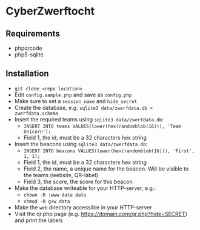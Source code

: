 # CyberZwerftocht

## Requirements
* phpqrcode
* php5-sqlite

## Installation
* `git clone <repo location>`
* Edit `config.sample.php` and save as `config.php`
* Make sure to set a `session_name` and `hide_secret`
* Create the database, e.g. `sqlite3 data/zwerfdata.db < zwerfdata.schema`
* Insert the required teams using `sqlite3 data/zwerfdata.db`:
  * `INSERT INTO teams VALUES(lower(hex(randomblob(16))), 'Team Unicorn');`
  * Field 1, the id, must be a 32 characters hex string
* Insert the beacons using `sqlite3 data/zwerfdata.db`:
  * `INSERT INTO beacons VALUES(lower(hex(randomblob(16))), 'First', 1, 1);`
  * Field 1, the id, must be a 32 characters hex string
  * Field 2, the name, a unique name for the beacon. Will be visible to the teams (website, QR-label)
  * Field 3, the score, the score for this beacon
* Make the database writeable for your HTTP-server, e.g.:
  * `chown -R :www-data data`
  * `chmod -R g+w data`
* Make the `web` directory accessible in your HTTP-server
* Visit the qr.php page (e.g. https://domain.com/qr.php?hide=SECRET) and print the labels

